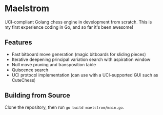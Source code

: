 # Maelstrom
UCI-compliant Golang chess engine in development from scratch. This is my first experience coding in Go, and so far it's been awesome!

## Features
 - Fast bitboard move generation (magic bitboards for sliding pieces)
 - Iterative deepening principal variation search with aspiration window
 - Null move pruning and transposition table
 - Quiscence search
 - UCI protocol implementation (can use with a UCI-supported GUI such as CuteChess)

## Building from Source
Clone the repository, then run `go build maelstrom/main.go`.
